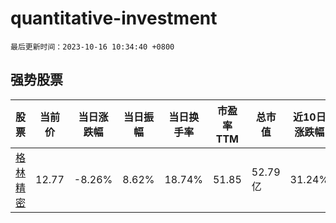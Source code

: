 # quantitative-investment

`最后更新时间：2023-10-16 10:34:40 +0800`

## 强势股票

|股票|当前价|当日涨跌幅|当日振幅|当日换手率|市盈率TTM|总市值|近10日涨跌幅|
|----|----|----|----|----|----|----|----|
|[格林精密](https://xueqiu.com/S/SZ300968)|12.77|-8.26%|8.62%|18.74%|51.85|52.79亿|31.24%|
